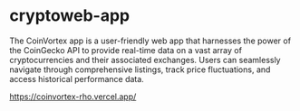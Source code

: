 # cryptoweb-app
The CoinVortex app is a user-friendly web app that harnesses the power of the CoinGecko API to provide real-time data on a vast array of cryptocurrencies and their associated exchanges. Users can seamlessly navigate through comprehensive listings, track price fluctuations, and access historical performance data.

https://coinvortex-rho.vercel.app/
